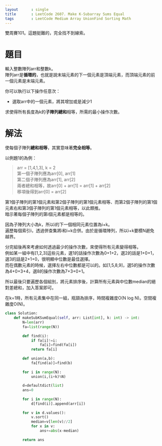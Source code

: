 ```yaml
--- 
layout      : single
title       : LeetCode 2607. Make K-Subarray Sums Equal
tags        : LeetCode Medium Array UnionFind Sorting Math
---
```

雙周賽101。這題挺難的，完全找不到線索。  

# 題目
輸入整數陣列arr和整數k。  
陣列arr是**循環的**，也就是說末端元素的下一個元素是頂端元素，而頂端元素的前一個元素是末端元素。  

你可以執行以下操作任意次：  
- 選取arr中的一個元素，將其增加或是減少1  

求使得所有長度為k的**子陣列總和**相等，所需的最小操作次數。  

# 解法
使每個子陣列**總和相等**，其實意味著**完全相等**。  

以例題1的為例：  
> arr = [1,4,1,3], k = 2  
> 第一個子陣列應為arr[0], arr[1]  
> 第二個子陣列應為arr[1], arr[2]  
> 兩者總和相等，故arr[0] + arr[1] = arr[1] + arr[2]  
> 移項後得到arr[0] = arr[2]  

第1個子陣列的第1個元素和第2個子陣列的第1個元素相等、而第2個子陣列的第1個元素右和第3個子陣列的第1個元素相等，以此類推。  
暗示著每個子陣列的第i個元素都是相等的。  

因為子陣列大小為k，所以i的下一個相同元素位置為i+k。  
遍歷每個索引i，透過併查集將i和i+k合併。由於是循環陣列，所以i+k要模N避免越界。  

分完組後再來考慮如何透過最少的操作次數，來使得所有元素變得相等。  
例如某一組中有[1,2,3]這些元素，選1的話操作次數為0+1+2，選2的話是1+0+1，選3的話是2+1+0，很明顯中位數是最佳選擇。  
而在偶數元素的時候，選擇左右中位數都是可以的。如[1,5,8,9]，選5的操作次數為4+0+3+4，選8的操作次數為7+3+0+1。  

所以最後只要遍歷各個組別，將元素排序後，計算所有元素與中位數median的絕對差總和，加入答案即可。  

在k=1時，所有元素集中在同一組，瓶頸為排序，時間複雜度O(N log N)。空間複雜度O(N)。  

```python
class Solution:
    def makeSubKSumEqual(self, arr: List[int], k: int) -> int:
        N=len(arr)
        fa=list(range(N))
        
        def find(i):
            if fa[i]!=i:
                fa[i]=find(fa[i])
            return fa[i]
        
        def union(a,b):
            fa[find(a)]=find(b)
            
        for i in range(N):
            union(i,(i+k)%N)
            
        d=defaultdict(list)
        ans=0 
        
        for i in range(N):
            d[find(i)].append(arr[i])
        
        for v in d.values():
            v.sort()
            median=v[len(v)//2]
            for x in v:
                ans+=abs(x-median)
            
        return ans
```
